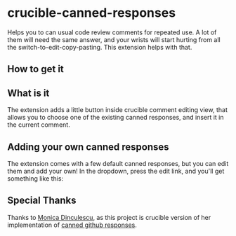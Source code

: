 # crucible-canned-responses

Helps you to can usual code review comments for repeated use. A lot of them will need the same answer, and your wrists will start hurting from all the switch-to-edit-copy-pasting. This extension helps with that.

## How to get it

## What is it
The extension adds a little button inside crucible
comment editing view, that allows you to choose one of the existing canned responses, and insert it in the current comment.

## Adding your own canned responses
The extension comes with a few default canned responses, but you can edit them and add your own! In the dropdown, press the edit link, and you'll get something like this:

## Special Thanks

Thanks to [Monica Dinculescu](https://github.com/notwaldorf), as this project is crucible version of her implementation of [canned github responses](https://github.com/notwaldorf/github-canned-responses).
